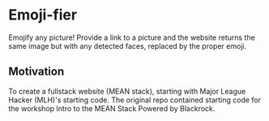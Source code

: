 # Emoji-fier

Emojify any picture! Provide a link to a picture and the website returns the same image but with any detected faces, replaced by the proper emoji. 

## Motivation

To create a fullstack website (MEAN stack), starting with Major League Hacker (MLH)'s starting code. The original repo contained starting code for the workshop Intro to the MEAN Stack Powered by Blackrock. 
